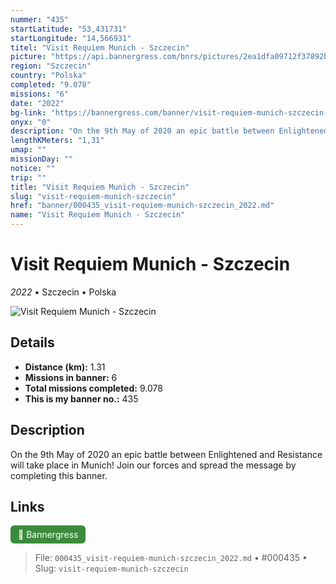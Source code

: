 ```yaml
---
nummer: "435"
startLatitude: "53,431731"
startLongitude: "14,566931"
titel: "Visit Requiem Munich - Szczecin"
picture: "https://api.bannergress.com/bnrs/pictures/2ea1dfa09712f37892b7617d14ea3b91"
region: "Szczecin"
country: "Polska"
completed: "9.078"
missions: "6"
date: "2022"
bg-link: "https://bannergress.com/banner/visit-requiem-munich-szczecin-f424"
onyx: "0"
description: "On the 9th May of 2020 an epic battle between Enlightened and Resistance will take place in Munich! Join our forces and spread the message by completing this banner."
lengthKMeters: "1,31"
umap: ""
missionDay: ""
notice: ""
trip: ""
title: "Visit Requiem Munich - Szczecin"
slug: "visit-requiem-munich-szczecin"
href: "banner/000435_visit-requiem-munich-szczecin_2022.md"
name: "Visit Requiem Munich - Szczecin"
---
```

# Visit Requiem Munich - Szczecin

*2022* • Szczecin • Polska

![Visit Requiem Munich - Szczecin](https://api.bannergress.com/bnrs/pictures/2ea1dfa09712f37892b7617d14ea3b91)



## Details
- **Distance (km):** 1.31
- **Missions in banner:** 6
- **Total missions completed:** 9.078
- **This is my banner no.:** 435



## Description
On the 9th May of 2020 an epic battle between Enlightened and Resistance will take place in Munich! Join our forces and spread the message by completing this banner.



## Links
<a href="https://bannergress.com/banner/visit-requiem-munich-szczecin-f424" target="_blank" style="display:inline-block;margin-right:8px;padding:6px 12px;background:#3c8b3c;color:#fff;text-decoration:none;border-radius:6px;">🔗 Bannergress</a>



> File: `000435_visit-requiem-munich-szczecin_2022.md`
> • #000435
> • Slug: `visit-requiem-munich-szczecin`
